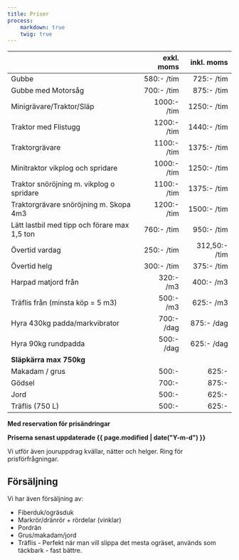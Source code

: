 ```yaml
---
title: Priser
process:
    markdown: true
    twig: true
---
```


|   | exkl. moms | inkl. moms |
| - | ------:| -----------:|
| Gubbe | 580:- /tim | 725:- /tim |
| Gubbe med Motorsåg | 700:- /tim | 875:- /tim |
| Minigrävare/Traktor/Släp | 1000:- /tim | 1250:- /tim |
| Traktor med Flistugg | 1200:- /tim | 1440:- /tim |
| Traktorgrävare | 1100:- /tim | 1375:- /tim |
| Minitraktor vikplog och spridare | 1000:- /tim | 1250:- /tim |
| Traktor snöröjning m. vikplog o spridare | 1100:- /tim | 1375:- /tim |
| Traktorgrävare snöröjning m. Skopa 4m3 | 1200:- /tim | 1500:- /tim |
| Lätt lastbil med tipp och förare max 1,5 ton | 760:- /tim | 950:- /tim | 
| Övertid vardag | 250:- /tim | 312,50:- /tim |
| Övertid helg | 300:- /tim | 375:- /tim |
| Harpad matjord från | 320:- /m3 | 400:- /m3 |
| Träflis från (minsta köp = 5 m3) | 500:- /m3 | 625:- /m3 |
| Hyra 430kg padda/markvibrator | 700:- /dag | 875:- /dag |
| Hyra 90kg rundpadda | 500:- /dag | 625:- /dag |
| **Släpkärra max 750kg** |   |   |
| Makadam / grus | 500:- | 625:- |
| Gödsel | 700:- | 875:- |
| Jord | 500:- | 625:- |
| Träflis (750 L) | 500:- | 625:- |

**Med reservation för prisändringar**

**Priserna senast uppdaterade {{ page.modified | date("Y-m-d") }}**

Vi utför även jouruppdrag kvällar, nätter och helger. Ring för prisförfrågningar.
## Försäljning

Vi har även försäljning av:

- Fiberduk/ogräsduk
- Markrör/dränrör + rördelar (vinklar)
- Pordrän
- Grus/makadam/jord
- Träflis - Perfekt när man vill slippa det mesta ogräset, används som täckbark - fast bättre.
